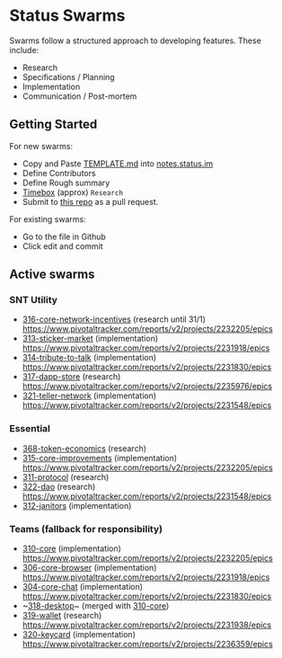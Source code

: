 # Status Swarms

Swarms follow a structured approach to developing features. These include:
- Research
- Specifications / Planning
- Implementation
- Communication / Post-mortem

## Getting Started

For new swarms:
- Copy and Paste [TEMPLATE.md](https://github.com/status-im/swarms/blob/master/TEMPLATE.md) into [notes.status.im](https://notes.status.im)
- Define Contributors
- Define Rough summary
- [Timebox](https://en.wikipedia.org/wiki/Timeboxing) (approx) `Research`
- Submit to [this repo](https://github.com/status-im/swarms) as a pull request.

For existing swarms:
- Go to the file in Github
- Click edit and commit

## Active swarms

### SNT Utility  
- [316-core-network-incentives](ideas/316-core-network-incentives.md) (research until 31/1)
https://www.pivotaltracker.com/reports/v2/projects/2232205/epics
- [313-sticker-market](ideas/313-sticker-market/readme.md) (implementation)
https://www.pivotaltracker.com/reports/v2/projects/2231918/epics
- [314-tribute-to-talk](ideas/314-tribute-to-talk/README.md) (implementation)
https://www.pivotaltracker.com/reports/v2/projects/2231830/epics
- [317-dapp-store](ideas/317-dapps-store.md) (research)
https://www.pivotaltracker.com/reports/v2/projects/2235976/epics
- [321-teller-network](ideas/321-teller-network.md) (implementation)
https://www.pivotaltracker.com/reports/v2/projects/2231548/epics


### Essential
- [368-token-economics](ideas/368-token-economics.md) (research)
- [315-core-improvements](ideas/315-core-improvements.md) (implementation)
https://www.pivotaltracker.com/reports/v2/projects/2232205/epics
- [311-protocol](ideas/311-status-protocol.md) (research)
- [322-dao](ideas/322-dao.md) (research)
https://www.pivotaltracker.com/reports/v2/projects/2231548/epics
- [312-janitors](ideas/312-swarm-janitors.md) (implementation)

### Teams (fallback for responsibility)
- [310-core](ideas/310-core.md) (implementation)
https://www.pivotaltracker.com/reports/v2/projects/2232205/epics
- [306-core-browser](ideas/306-core-browser.md) (implementation)
https://www.pivotaltracker.com/reports/v2/projects/2231918/epics
- [304-core-chat](ideas/304-core-chat.md) (implementation)
https://www.pivotaltracker.com/reports/v2/projects/2231830/epics
- ~[318-desktop](ideas/318-desktop.md)~ (merged with [310-core](ideas/310-core.md))
- [319-wallet](ideas/319-core-wallet.md) (research)
https://www.pivotaltracker.com/reports/v2/projects/2231938/epics
- [320-keycard](ideas/320-keycard.md) (implementation)
https://www.pivotaltracker.com/reports/v2/projects/2236359/epics
